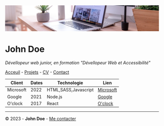 ![image](https://github.com/Tom-Roche-Oclock/S01E11-Atelier-Recap/blob/main/img/desk-banner.jpg?raw=true)

# **John Doe** 

*Dévellopeur web junior, en formation "Dévellopeur Web et Accessibilité"*

[Acceuil](README.md) - [Projets](projets.md) - [CV](CV.md) - [Contact](Contact.md)


Client | Dates | Technologie | Lien 
--- | --- | ----| ---- 
Microsoft | 2022 | HTML,SASS,Javascript|[Microsoft](https://www.microsoft.com/fr-fr/)
Google | 2021 |Node.js|[Google](https://www.google.fr/)
O'clock | 2017 | React |[O'clock](https://oclock.io/)

---
:copyright: 2023 - **John Doe** - [Me contacter](Contact.md)